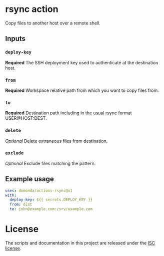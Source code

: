# rsync action

Copy files to another host over a remote shell.

## Inputs

### `deploy-key`

**Required** The SSH deployment key used to authenticate at the destination host.

### `from`

**Required** Workspace relative path from which you want to copy files from.

### `to`

**Required** Destination path including in the usual rsync format USER@HOST:DEST.

### `delete`

_Optional_ Delete extraneous files from destination.

### `exclude`

_Optional_ Exclude files matching the pattern.

## Example usage

```yaml
uses: domonda/actions-rsync@v1
with:
  deploy-key: ${{ secrets.DEPLOY_KEY }}
  from: dist
  to: john@example.com:/srv/example.com
```

# License

The scripts and documentation in this project are released under the [ISC license](LICENSE).

